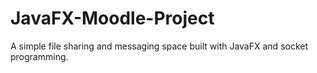 # JavaFX-Moodle-Project
A simple file sharing and messaging space built with JavaFX and socket programming.
